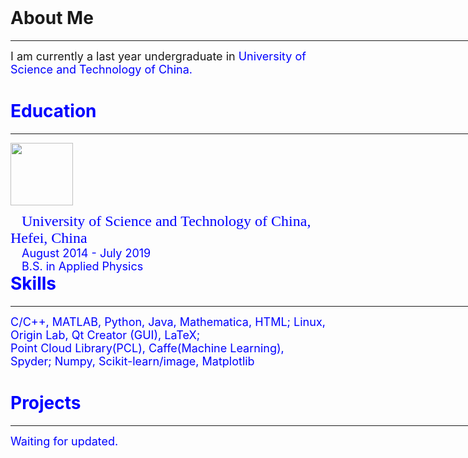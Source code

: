 <!DOCTYPE html>
<html>
<head>
<meta http-equiv="Content-Type" content="text/html; charset=utf-8" />
<font face = ""/>
<title>Bottom Right</title>
</head>
<br/>
<h1>About Me</h1>
<hr width = 775px align = "left"/> 
<p> <font size = "4.5">I am currently a last year undergraduate in 
<a href = "https://www.ustc.edu.cn" target="_blank" style= "color:blue; text-decoration:none;" >
University of Science and Technology of China.</font></p>

<h1>Education</h1>
<hr width = 775px align = "left"/> 
<img src = "USTC_Logo.jpg", width = 100px height = 100px style = "float:left"/>
<div style = "float:left">
  <font size = "1"><br/></font><font size = "5" face = "Times New Roman">&ensp;
University of Science and Technology of China, Hefei, China<br/></font> 
<font size = "4.5">&ensp;&ensp;August 2014 - July 2019<br/>&ensp;&ensp;B.S. in Applied Physics</font></div>
<br/>
<br/>
<br/>
<br/>
<br/>
<br/>

<h1>Skills</h1>
<hr width = 775px align = "left"/> 
<p> <font size = "4.5">C/C++, MATLAB, Python, Java, Mathematica, HTML; 
Linux, Origin Lab, Qt Creator (GUI), LaTeX;<br/>Point Cloud Library(PCL), Caffe(Machine Learning), Spyder; 
Numpy, Scikit-learn/image, Matplotlib</font></p>

<h1>Projects</h1>
<hr width = 775px align = "left"/> 
<p> <font size = "4.5">Waiting for updated.</font></p>

<body>
</body>
</html>
